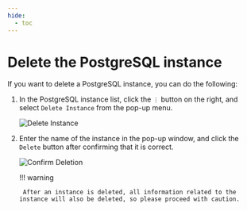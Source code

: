 ```yaml
---
hide:
  - toc
---
```


# Delete the PostgreSQL instance

If you want to delete a PostgreSQL instance, you can do the following:

1. In the PostgreSQL instance list, click the `⋮` button on the right, and select `Delete Instance` from the pop-up menu.

    ![Delete Instance](https://docs.daocloud.io/daocloud-docs-images/docs/en/docs/middleware/postgresql/images/delete00.png)

2. Enter the name of the instance in the pop-up window, and click the `Delete` button after confirming that it is correct.

    ![Confirm Deletion](https://docs.daocloud.io/daocloud-docs-images/docs/en/docs/middleware/postgresql/images/delete01.png)

    !!! warning

        After an instance is deleted, all information related to the instance will also be deleted, so please proceed with caution.
